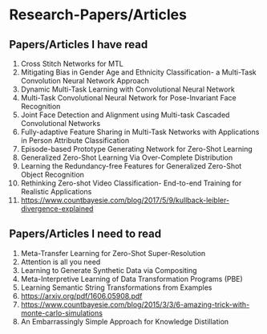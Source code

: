 # Research-Papers/Articles

## Papers/Articles I have read

1. Cross Stitch Networks for MTL
2. Mitigating Bias in Gender Age and Ethnicity Classification- a Multi-Task Convolution Neural Network Approach
3. Dynamic Multi-Task Learning with Convolutional Neural Network
4. Multi-Task Convolutional Neural Network for Pose-Invariant Face Recognition
5. Joint Face Detection and Alignment using Multi-task Cascaded Convolutional Networks
6. Fully-adaptive Feature Sharing in Multi-Task Networks with Applications in Person Attribute Classification
7. Episode-based Prototype Generating Network for Zero-Shot Learning 
8. Generalized Zero-Shot Learning Via Over-Complete Distribution
9. Learning the Redundancy-free Features for Generalized Zero-Shot Object Recognition
10. Rethinking Zero-shot Video Classification- End-to-end Training for Realistic Applications
11. https://www.countbayesie.com/blog/2017/5/9/kullback-leibler-divergence-explained


## Papers/Articles I need to read

1. Meta-Transfer Learning for Zero-Shot Super-Resolution
2. Attention is all you need
3. Learning to Generate Synthetic Data via Compositing
4. Meta-Interpretive Learning of Data Transformation Programs (PBE)
5. Learning Semantic String Transformations from Examples
6. https://arxiv.org/pdf/1606.05908.pdf 
7. https://www.countbayesie.com/blog/2015/3/3/6-amazing-trick-with-monte-carlo-simulations
8. An Embarrassingly Simple Approach for Knowledge Distillation
